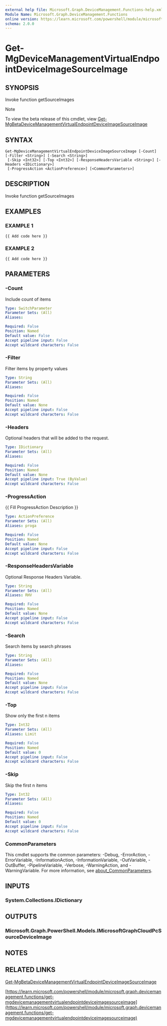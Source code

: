 ```yaml
---
external help file: Microsoft.Graph.DeviceManagement.Functions-help.xml
Module Name: Microsoft.Graph.DeviceManagement.Functions
online version: https://learn.microsoft.com/powershell/module/microsoft.graph.devicemanagement.functions/get-mgdevicemanagementvirtualendpointdeviceimagesourceimage
schema: 2.0.0
---
```


# Get-MgDeviceManagementVirtualEndpointDeviceImageSourceImage

## SYNOPSIS
Invoke function getSourceImages

> [!NOTE]
> To view the beta release of this cmdlet, view [Get-MgBetaDeviceManagementVirtualEndpointDeviceImageSourceImage](/powershell/module/Microsoft.Graph.Beta.DeviceManagement.Functions/Get-MgBetaDeviceManagementVirtualEndpointDeviceImageSourceImage?view=graph-powershell-beta)

## SYNTAX

```
Get-MgDeviceManagementVirtualEndpointDeviceImageSourceImage [-Count] [-Filter <String>] [-Search <String>]
 [-Skip <Int32>] [-Top <Int32>] [-ResponseHeadersVariable <String>] [-Headers <IDictionary>]
 [-ProgressAction <ActionPreference>] [<CommonParameters>]
```

## DESCRIPTION
Invoke function getSourceImages

## EXAMPLES

### EXAMPLE 1
```
{{ Add code here }}
```

### EXAMPLE 2
```
{{ Add code here }}
```

## PARAMETERS

### -Count
Include count of items

```yaml
Type: SwitchParameter
Parameter Sets: (All)
Aliases:

Required: False
Position: Named
Default value: False
Accept pipeline input: False
Accept wildcard characters: False
```

### -Filter
Filter items by property values

```yaml
Type: String
Parameter Sets: (All)
Aliases:

Required: False
Position: Named
Default value: None
Accept pipeline input: False
Accept wildcard characters: False
```

### -Headers
Optional headers that will be added to the request.

```yaml
Type: IDictionary
Parameter Sets: (All)
Aliases:

Required: False
Position: Named
Default value: None
Accept pipeline input: True (ByValue)
Accept wildcard characters: False
```

### -ProgressAction
{{ Fill ProgressAction Description }}

```yaml
Type: ActionPreference
Parameter Sets: (All)
Aliases: proga

Required: False
Position: Named
Default value: None
Accept pipeline input: False
Accept wildcard characters: False
```

### -ResponseHeadersVariable
Optional Response Headers Variable.

```yaml
Type: String
Parameter Sets: (All)
Aliases: RHV

Required: False
Position: Named
Default value: None
Accept pipeline input: False
Accept wildcard characters: False
```

### -Search
Search items by search phrases

```yaml
Type: String
Parameter Sets: (All)
Aliases:

Required: False
Position: Named
Default value: None
Accept pipeline input: False
Accept wildcard characters: False
```

### -Top
Show only the first n items

```yaml
Type: Int32
Parameter Sets: (All)
Aliases: Limit

Required: False
Position: Named
Default value: 0
Accept pipeline input: False
Accept wildcard characters: False
```

### -Skip
Skip the first n items

```yaml
Type: Int32
Parameter Sets: (All)
Aliases:

Required: False
Position: Named
Default value: 0
Accept pipeline input: False
Accept wildcard characters: False
```

### CommonParameters
This cmdlet supports the common parameters: -Debug, -ErrorAction, -ErrorVariable, -InformationAction, -InformationVariable, -OutVariable, -OutBuffer, -PipelineVariable, -Verbose, -WarningAction, and -WarningVariable. For more information, see [about_CommonParameters](http://go.microsoft.com/fwlink/?LinkID=113216).

## INPUTS

### System.Collections.IDictionary
## OUTPUTS

### Microsoft.Graph.PowerShell.Models.IMicrosoftGraphCloudPcSourceDeviceImage
## NOTES

## RELATED LINKS
[Get-MgBetaDeviceManagementVirtualEndpointDeviceImageSourceImage](/powershell/module/Microsoft.Graph.Beta.DeviceManagement.Functions/Get-MgBetaDeviceManagementVirtualEndpointDeviceImageSourceImage?view=graph-powershell-beta)

[https://learn.microsoft.com/powershell/module/microsoft.graph.devicemanagement.functions/get-mgdevicemanagementvirtualendpointdeviceimagesourceimage](https://learn.microsoft.com/powershell/module/microsoft.graph.devicemanagement.functions/get-mgdevicemanagementvirtualendpointdeviceimagesourceimage)





